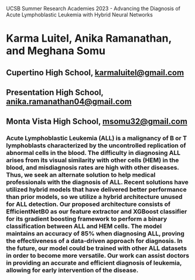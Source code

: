UCSB Summer Research Academies 2023 - Advancing the Diagnosis of Acute Lymphoblastic Leukemia with Hybrid Neural Networks
# Karma Luitel, Anika Ramanathan, and Meghana Somu
## Cupertino High School, karmaluitel@gmail.com
## Presentation High School, anika.ramanathan04@gmail.com
## Monta Vista High School, msomu32@gmail.com 

### Acute Lymphoblastic Leukemia (ALL) is a malignancy of B or T lymphoblasts characterized by the uncontrolled replication of abnormal cells in the blood. The difficulty in diagnosing ALL arises from its visual similarity with other cells (HEM) in the blood, and misdiagnosis rates are high with other diseases. Thus, we seek an alternate solution to help medical professionals with the diagnosis of ALL. Recent solutions have utilized hybrid models that have delivered better performance than prior models, so we utilize a hybrid architecture unused for ALL detection. Our proposed architecture consists of EfficientNetB0 as our feature extractor and XGBoost classifier for its gradient boosting framework to perform a binary classification between ALL and HEM cells. The model maintains an accuracy of 85% when diagnosing ALL, proving the effectiveness of a data-driven approach for diagnosis. In the future, our model could be trained with other ALL datasets in order to become more versatile. Our work can assist doctors in providing an accurate and efficient diagnosis of leukemia, allowing for early intervention of the disease.
